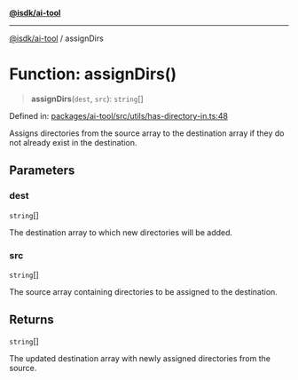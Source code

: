 [**@isdk/ai-tool**](../README.md)

***

[@isdk/ai-tool](../globals.md) / assignDirs

# Function: assignDirs()

> **assignDirs**(`dest`, `src`): `string`[]

Defined in: [packages/ai-tool/src/utils/has-directory-in.ts:48](https://github.com/isdk/ai-tool.js/blob/7135b3a67072644f21685b76900b7f351401749e/src/utils/has-directory-in.ts#L48)

Assigns directories from the source array to the destination array if they do not already exist in the destination.

## Parameters

### dest

`string`[]

The destination array to which new directories will be added.

### src

`string`[]

The source array containing directories to be assigned to the destination.

## Returns

`string`[]

The updated destination array with newly assigned directories from the source.
